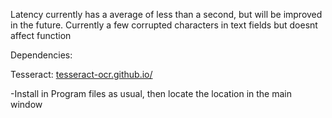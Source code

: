 Latency currently has a average of less than a second, but will be improved in the future.
Currently a few corrupted characters in text fields but doesnt affect function

Dependencies:

Tesseract: [tesseract-ocr.github.io/](https://github.com/tesseract-ocr/tesseract)

  -Install in Program files as usual, then locate the location in the main window
